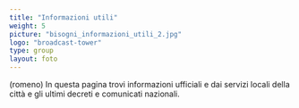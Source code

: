 ```yaml
---
title: "Informazioni utili"
weight: 5
picture: "bisogni_informazioni_utili_2.jpg"
logo: "broadcast-tower"
type: group
layout: foto 
---
```


(romeno) In questa pagina trovi informazioni ufficiali e dai servizi locali della città e gli ultimi decreti e comunicati nazionali.
